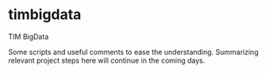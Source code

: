 # timbigdata
TIM BigData

Some scripts and useful comments to ease the understanding.
Summarizing relevant project steps here will continue in the coming days.
